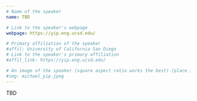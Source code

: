 ```yaml
---
# Name of the speaker
name: TBD 

# Link to the speaker's webpage
webpage: https://yip.eng.ucsd.edu/

# Primary affiliation of the speaker
#affil: University of California San Diego 
# Link to the speaker's primary affiliation
#affil_link: https://yip.eng.ucsd.edu/

# An image of the speaker (square aspect ratio works the best) (place in the `assets/img/speakers` directory)
#img: michael_yip.jpeg
---
```


<!-- Whatever you write below will show up as the speaker's bio -->
TBD